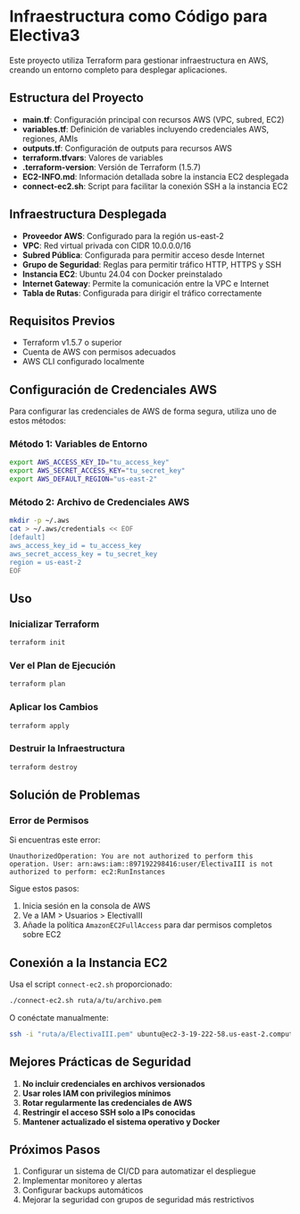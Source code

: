 # Infraestructura como Código para Electiva3

Este proyecto utiliza Terraform para gestionar infraestructura en AWS, creando un entorno completo para desplegar aplicaciones.

## Estructura del Proyecto

- **main.tf**: Configuración principal con recursos AWS (VPC, subred, EC2)
- **variables.tf**: Definición de variables incluyendo credenciales AWS, regiones, AMIs
- **outputs.tf**: Configuración de outputs para recursos AWS
- **terraform.tfvars**: Valores de variables
- **.terraform-version**: Versión de Terraform (1.5.7)
- **EC2-INFO.md**: Información detallada sobre la instancia EC2 desplegada
- **connect-ec2.sh**: Script para facilitar la conexión SSH a la instancia EC2

## Infraestructura Desplegada

- **Proveedor AWS**: Configurado para la región us-east-2
- **VPC**: Red virtual privada con CIDR 10.0.0.0/16
- **Subred Pública**: Configurada para permitir acceso desde Internet
- **Grupo de Seguridad**: Reglas para permitir tráfico HTTP, HTTPS y SSH
- **Instancia EC2**: Ubuntu 24.04 con Docker preinstalado
- **Internet Gateway**: Permite la comunicación entre la VPC e Internet
- **Tabla de Rutas**: Configurada para dirigir el tráfico correctamente

## Requisitos Previos

- Terraform v1.5.7 o superior
- Cuenta de AWS con permisos adecuados
- AWS CLI configurado localmente

## Configuración de Credenciales AWS

Para configurar las credenciales de AWS de forma segura, utiliza uno de estos métodos:

### Método 1: Variables de Entorno

```bash
export AWS_ACCESS_KEY_ID="tu_access_key"
export AWS_SECRET_ACCESS_KEY="tu_secret_key"
export AWS_DEFAULT_REGION="us-east-2"
```

### Método 2: Archivo de Credenciales AWS

```bash
mkdir -p ~/.aws
cat > ~/.aws/credentials << EOF
[default]
aws_access_key_id = tu_access_key
aws_secret_access_key = tu_secret_key
region = us-east-2
EOF
```

## Uso

### Inicializar Terraform

```bash
terraform init
```

### Ver el Plan de Ejecución

```bash
terraform plan
```

### Aplicar los Cambios

```bash
terraform apply
```

### Destruir la Infraestructura

```bash
terraform destroy
```

## Solución de Problemas

### Error de Permisos

Si encuentras este error:
```
UnauthorizedOperation: You are not authorized to perform this operation. User: arn:aws:iam::897192298416:user/ElectivaIII is not authorized to perform: ec2:RunInstances
```

Sigue estos pasos:

1. Inicia sesión en la consola de AWS
2. Ve a IAM > Usuarios > ElectivaIII
3. Añade la política `AmazonEC2FullAccess` para dar permisos completos sobre EC2

## Conexión a la Instancia EC2

Usa el script `connect-ec2.sh` proporcionado:

```bash
./connect-ec2.sh ruta/a/tu/archivo.pem
```

O conéctate manualmente:

```bash
ssh -i "ruta/a/ElectivaIII.pem" ubuntu@ec2-3-19-222-58.us-east-2.compute.amazonaws.com
```

## Mejores Prácticas de Seguridad

1. **No incluir credenciales en archivos versionados**
2. **Usar roles IAM con privilegios mínimos**
3. **Rotar regularmente las credenciales de AWS**
4. **Restringir el acceso SSH solo a IPs conocidas**
5. **Mantener actualizado el sistema operativo y Docker**

## Próximos Pasos

1. Configurar un sistema de CI/CD para automatizar el despliegue
2. Implementar monitoreo y alertas
3. Configurar backups automáticos
4. Mejorar la seguridad con grupos de seguridad más restrictivos
